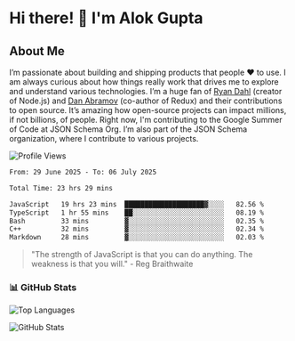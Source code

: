 # Hi there! 👋 I'm Alok Gupta

## About Me
I’m passionate about building and shipping products that people ❤️ to use. I am always curious about how things really work that drives me to explore and understand various technologies. I’m a huge fan of [Ryan Dahl](https://github.com/ry) (creator of Node.js) and [Dan Abramov](https://github.com/gaearon) (co-author of Redux) and their contributions to open source. It’s amazing how open-source projects can impact millions, if not billions, of people. Right now, I'm contributing to the Google Summer of Code at JSON Schema Org. I’m also part of the JSON Schema organization, where I contribute to various projects.

![Profile Views](https://komarev.com/ghpvc/?username=aialok&label=Profile%20views&color=0e75b6&style=flat)

<!--START_SECTION:waka-->

```txt
From: 29 June 2025 - To: 06 July 2025

Total Time: 23 hrs 29 mins

JavaScript   19 hrs 23 mins  ████████████████████▓░░░░   82.56 %
TypeScript   1 hr 55 mins    ██░░░░░░░░░░░░░░░░░░░░░░░   08.19 %
Bash         33 mins         ▓░░░░░░░░░░░░░░░░░░░░░░░░   02.35 %
C++          32 mins         ▓░░░░░░░░░░░░░░░░░░░░░░░░   02.34 %
Markdown     28 mins         ▓░░░░░░░░░░░░░░░░░░░░░░░░   02.03 %
```

<!--END_SECTION:waka-->

> "The strength of JavaScript is that you can do anything. The weakness is that you will." - Reg Braithwaite



### 📊 GitHub Stats
![Top Languages](https://github-readme-stats.vercel.app/api/top-langs/?username=aialok&layout=compact)

![GitHub Stats](https://github-readme-stats-peach-pi.vercel.app/api?username=aialok&show_icons=true&hide_title=true&include_all_commits=true&count_private=true&bg_color=45,2b8eaf,b222a8&text_color=ffffff&icon_color=ffffff&title_color=ffffff&border_color=000000)



